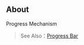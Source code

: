 ## About

Progress Mechanism

> See Also：[Progress Bar](https://cabloy.com/articles/progress-bar.html)
